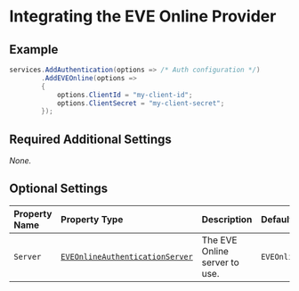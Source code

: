 # Integrating the EVE Online Provider

## Example

```csharp
services.AddAuthentication(options => /* Auth configuration */)
        .AddEVEOnline(options =>
        {
            options.ClientId = "my-client-id";
            options.ClientSecret = "my-client-secret";
        });
```

## Required Additional Settings

_None._

## Optional Settings

| Property Name | Property Type | Description | Default Value |
|:--|:--|:--|:--|
| `Server` | [`EVEOnlineAuthenticationServer`](https://github.com/aspnet-contrib/AspNet.Security.OAuth.Providers/blob/dev/src/AspNet.Security.OAuth.EVEOnline/EVEOnlineAuthenticationServer.cs "EVEOnlineAuthenticationServer enumeration") | The EVE Online server to use. | `EVEOnlineAuthenticationServer.Tranquility` |
